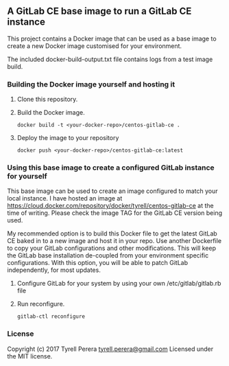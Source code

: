 ## A GitLab CE base image to run a GitLab CE instance

This project contains a Docker image that can be used as a base image to create a new Docker image customised for your environment.

The included docker-build-output.txt file contains logs from a test image build.


### Building the Docker image yourself and hosting it

  1. Clone this repository.
  2. Build the Docker image.

     `docker build -t <your-docker-repo>/centos-gitlab-ce .`

  3. Deploy the image to your repository

     `docker push <your-docker-repo>/centos-gitlab-ce:latest`


### Using this base image to create a configured GitLab instance for yourself

This base image can be used to create an image configured to match your local instance. I have hosted an image at https://cloud.docker.com/repository/docker/tyrell/centos-gitlab-ce at the time of writing. Please check the image TAG for the GitLab CE version being used.

My recommended option is to build this Docker file to get the latest GitLab CE baked in to a new image and host it in your repo. Use another Dockerfile to copy your GitLab configurations and other modifications. This will keep the GitLab base installation de-coupled from your environment specific configurations. With this option, you will be able to patch GitLab independently, for most updates.

  1. Configure GitLab for your system by using your own /etc/gitlab/gitlab.rb file
  2. Run reconfigure.

      `gitlab-ctl reconfigure`    


### License
Copyright (c) 2017 Tyrell Perera <tyrell.perera@gmail.com>
Licensed under the MIT license.

